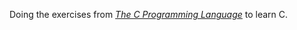 Doing the exercises from *[The C Programming Language](https://www.amazon.com/Programming-Language-Brian-W-Kernighan/dp/0131101633)* to learn C.
